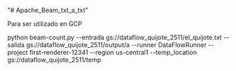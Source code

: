 "# Apache_Beam_txt_a_txt" 

Para ser utilizado en GCP

python beam-count.py --entrada gs://dataflow_quijote_2511/el_quijote.txt --salida gs://dataflow_quijote_2511/output/a --runner DataFlowRunner --project first-renderer-12341 --region us-central1 --temp_location gs://dataflow_quijote_2511/temp

